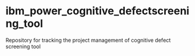 # ibm_power_cognitive_defectscreening_tool
Repository for tracking the project management of cognitive defect screening tool
